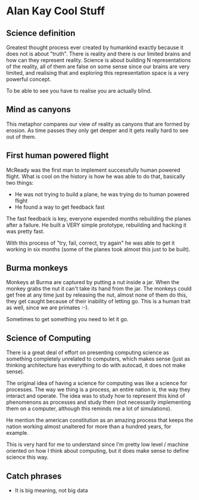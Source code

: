 # Alan Kay Cool Stuff

## Science definition

Greatest thought process ever created by humankind exactly
because it does not is about "truth". There is reality and there is
our limited brains and how can they represent reality. Science is about
building N representations of the reality, all of them are false on some
sense since our brains are very limited, and realising that and exploring
this representation space is a very powerful concept.

To be able to see you have to realise you are actually blind.

## Mind as canyons

This metaphor compares our view of reality as canyons that are formed by erosion.
As time passes they only get deeper and it gets really hard to see out of them.

## First human powered flight

McReady was the first man to implement successfully human powered flight.
What is cool on the history is how he was able to do that, basically two things:

* He was not trying to build a plane, he was trying do to human powered flight
* He found a way to get feedback fast

The fast feedback is key, everyone expended months rebuilding the planes after a
failure. He built a VERY simple prototype, rebuilding and hacking it was pretty fast.

With this process of "try, fail, correct, try again" he was able to get it working in
six months (some of the planes took almost this just to be built).

## Burma monkeys

Monkeys at Burma are captured by putting a nut inside a jar. When the monkey
grabs the nut it can't take its hand from the jar. The monkeys could get free
at any time just by releasing the nut, almost none of them do this, they get
caught because of their inability of letting go. This is a human trait as well,
since we are primates :-).

Sometimes to get something you need to let it go.

## Science of Computing

There is a great deal of effort on presenting computing science as something
completely unrelated to computers, which makes sense (just as thinking architecture
has everything to do with autocad, it does not make sense).

The original idea of having a science for computing was like a science for
processes. The way we thing is a process, an entire nation is, the way they
interact and operate. The idea was to study how to represent this kind of
phenomenons as processes and study them (not necessarily implementing them on
a computer, although this reminds me a lot of simulations).

He mention the american constitution as an amazing process that keeps the nation
working almost unaltered for more than a hundred years, for example.

This is very hard for me to understand since I'm pretty low level / machine
oriented on how I think about computing, but it does make sense to define
science this way.

## Catch phrases

* It is big meaning, not big data
